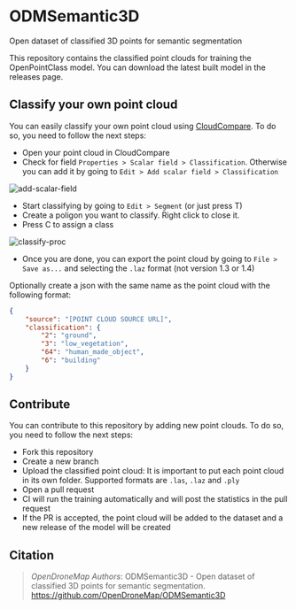 # ODMSemantic3D
Open dataset of classified 3D points for semantic segmentation

This repository contains the classified point clouds for training the OpenPointClass model. You can download the latest built model in the releases page.

## Classify your own point cloud

You can easily classify your own point cloud using [CloudCompare](https://www.danielgm.net/cc/). To do so, you need to follow the next steps:
- Open your point cloud in CloudCompare
- Check for field `Properties > Scalar field > Classification`. Otherwise you can add it by going to `Edit > Add scalar field > Classification`

![add-scalar-field](https://user-images.githubusercontent.com/7868983/235640470-5986f162-4adf-45db-934e-cc8fe65c5a9b.gif)

- Start classifying by going to `Edit > Segment` (or just press T)
- Create a poligon you want to classify. Right click to close it.
- Press C to assign a class

![classify-proc](https://user-images.githubusercontent.com/7868983/235640600-f683affb-ddfc-4a71-888e-479465d29be8.gif)


- Once you are done, you can export the point cloud by going to `File > Save as...` and selecting the `.laz` format (not version 1.3 or 1.4)

Optionally create a json with the same name as the point cloud with the following format:

```json
{
    "source": "[POINT CLOUD SOURCE URL]",
    "classification": {
        "2": "ground",
        "3": "low_vegetation",
        "64": "human_made_object",
        "6": "building"
    }
}
```

## Contribute
You can contribute to this repository by adding new point clouds. To do so, you need to follow the next steps:
- Fork this repository
- Create a new branch
- Upload the classified point cloud: It is important to put each point cloud in its own folder. Supported formats are `.las`, `.laz` and `.ply`
- Open a pull request
- CI will run the training automatically and will post the statistics in the pull request
- If the PR is accepted, the point cloud will be added to the dataset and a new release of the model will be created

## Citation

> *OpenDroneMap Authors*: ODMSemantic3D - Open dataset of classified 3D points for semantic segmentation. <https://github.com/OpenDroneMap/ODMSemantic3D>
